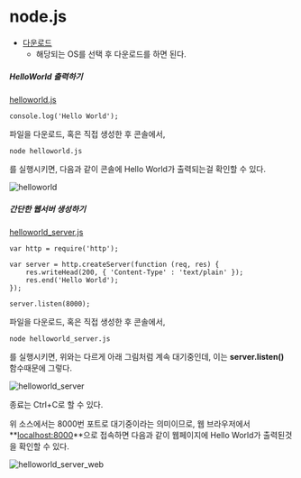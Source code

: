 # node.js

* [다운로드](https://nodejs.org/download/)
	* 해당되는 OS를 선택 후 다운로드를 하면 된다.

##### HelloWorld 출력하기

[helloworld.js](https://github.com/devholic/SOMAExpensify/blob/master/study/resources/node/helloworld.js)

    console.log('Hello World');
    
파일을 다운로드, 혹은 직접 생성한 후 콘솔에서,

    node helloworld.js
    
를 실행시키면, 다음과 같이 콘솔에 Hello World가 출력되는걸 확인할 수 있다.

![helloworld](https://github.com/devholic/SOMAExpensify/blob/master/study/resources/node/helloworld.png)

##### 간단한 웹서버 생성하기

[helloworld_server.js](https://github.com/devholic/SOMAExpensify/blob/master/study/resources/node/helloworld_server.js)

    var http = require('http');

    var server = http.createServer(function (req, res) {
	    res.writeHead(200, { 'Content-Type' : 'text/plain' });
	    res.end('Hello World');
    });

    server.listen(8000);
    
파일을 다운로드, 혹은 직접 생성한 후 콘솔에서,

    node helloworld_server.js
    
를 실행시키면, 위와는 다르게 아래 그림처럼 계속 대기중인데, 이는 **server.listen()** 함수때문에 그렇다. 

![helloworld_server](https://github.com/devholic/SOMAExpensify/blob/master/study/resources/node/helloworld_server.png)

종료는 Ctrl+C로 할 수 있다.

위 소스에서는 8000번 포트로 대기중이라는 의미이므로, 웹 브라우저에서 **[localhost:8000](http://localhost:8000)**으로 접속하면 다음과 같이 웹페이지에 Hello World가 출력된것을 확인할 수 있다.

![helloworld_server_web](https://github.com/devholic/SOMAExpensify/blob/master/study/resources/node/helloworld_server_web.png)
